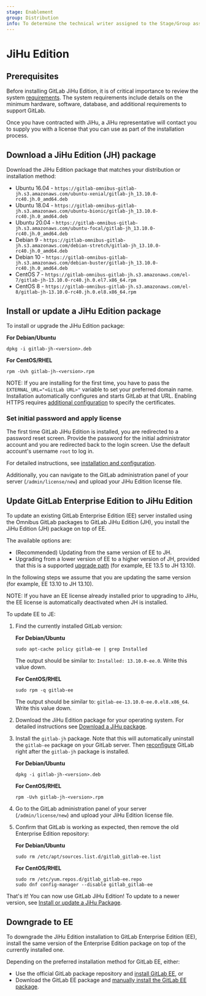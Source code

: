 ```yaml
---
stage: Enablement
group: Distribution
info: To determine the technical writer assigned to the Stage/Group associated with this page, see https://about.gitlab.com/handbook/engineering/ux/technical-writing/#designated-technical-writers
---
```


# JiHu Edition

## Prerequisites

Before installing GitLab JiHu Edition, it is of critical importance to review the system [requirements](https://docs.gitlab.com/ee/install/requirements.html). The system requirements include details on the minimum hardware, software, database, and additional requirements to support GitLab.

Once you have contracted with JiHu, a JiHu representative will contact you to supply you with a license
that you can use as part of the installation process.

## Download a JiHu Edition (JH) package

Download the JiHu Edition package that matches your distribution or installation method:

- Ubuntu 16.04 - `https://gitlab-omnibus-gitlab-jh.s3.amazonaws.com/ubuntu-xenial/gitlab-jh_13.10.0-rc40.jh.0_amd64.deb`
- Ubuntu 18.04 - `https://gitlab-omnibus-gitlab-jh.s3.amazonaws.com/ubuntu-bionic/gitlab-jh_13.10.0-rc40.jh.0_amd64.deb`
- Ubuntu 20.04 - `https://gitlab-omnibus-gitlab-jh.s3.amazonaws.com/ubuntu-focal/gitlab-jh_13.10.0-rc40.jh.0_amd64.deb`
- Debian 9 - `https://gitlab-omnibus-gitlab-jh.s3.amazonaws.com/debian-stretch/gitlab-jh_13.10.0-rc40.jh.0_amd64.deb`
- Debian 10 - `https://gitlab-omnibus-gitlab-jh.s3.amazonaws.com/debian-buster/gitlab-jh_13.10.0-rc40.jh.0_amd64.deb`
- CentOS 7 - `https://gitlab-omnibus-gitlab-jh.s3.amazonaws.com/el-7/gitlab-jh-13.10.0-rc40.jh.0.el7.x86_64.rpm`
- CentOS 8 - `https://gitlab-omnibus-gitlab-jh.s3.amazonaws.com/el-8/gitlab-jh-13.10.0-rc40.jh.0.el8.x86_64.rpm`

## Install or update a JiHu Edition package

To install or upgrade the JiHu Edition package:

**For Debian/Ubuntu**

```shell
dpkg -i gitlab-jh-<version>.deb
```

**For CentOS/RHEL**

```shell
rpm -Uvh gitlab-jh-<version>.rpm
```

NOTE:
If you are installing for the first time, you have to pass the
`EXTERNAL_URL="<GitLab URL>"` variable to set your preferred domain name. Installation
automatically configures and starts GitLab at that URL. Enabling HTTPS requires
[additional configuration](settings/nginx.md#enable-https) to specify the certificates.

### Set initial password and apply license

The first time GitLab JiHu Edition is installed, you are redirected to a password reset screen. Provide
the password for the initial administrator account and you are redirected
back to the login screen. Use the default account's username `root` to log in.

For detailed instructions, see [installation and configuration](installation/index.md#installation-and-configuration).

Additionally, you can navigate to the GitLab administration panel of your server (`/admin/license/new`) and
upload your JiHu Edition license file.

## Update GitLab Enterprise Edition to JiHu Edition

To update an existing GitLab Enterprise Edition (EE) server installed using the Omnibus GitLab
packages to GitLab JiHu Edition (JH), you install the JiHu Edition (JH)
package on top of EE.

The available options are:

- (Recommended) Updating from the same version of EE to JH.
- Upgrading from a lower version of EE to a higher version of JH, provided that this is a supported [upgrade path](https://docs.gitlab.com/ee/update/index.html#upgrade-paths) (for example, EE 13.5 to JH 13.10).

In the following steps we assume that
you are updating the same version (for example, EE 13.10 to JH 13.10).

NOTE:
If you have an EE license already installed prior to upgrading to JiHu, the EE license is
automatically deactivated when JH is installed.

To update EE to JE:

1. Find the currently installed GitLab version:

   **For Debian/Ubuntu**

   ```shell
   sudo apt-cache policy gitlab-ee | grep Installed
   ```

   The output should be similar to: `Installed: 13.10.0-ee.0`. Write this value down.

   **For CentOS/RHEL**

   ```shell
   sudo rpm -q gitlab-ee
   ```

   The output should be similar to: `gitlab-ee-13.10.0-ee.0.el8.x86_64`. Write this value down.

1. Download the JiHu Edition package for your operating system. For detailed instructions see [Download a JiHu package](#download-a-jihu-edition-jh-package).

1. Install the `gitlab-jh` package. Note that this will automatically
   uninstall the `gitlab-ee` package on your GitLab server. Then [reconfigure](https://docs.gitlab.com/ee/administration/restart_gitlab.html#omnibus-gitlab-reconfigure)
   GitLab right after the `gitlab-jh` package is installed.

   **For Debian/Ubuntu**

   ```shell
   dpkg -i gitlab-jh-<version>.deb
   ```

   **For CentOS/RHEL**

   ```shell
   rpm -Uvh gitlab-jh-<version>.rpm
   ```

1. Go to the GitLab administration panel of your server (`/admin/license/new`) and
   upload your JiHu Edition license file.

1. Confirm that GitLab is working as expected, then remove the old
   Enterprise Edition repository:

   **For Debian/Ubuntu**

   ```shell
   sudo rm /etc/apt/sources.list.d/gitlab_gitlab-ee.list
   ```

   **For CentOS/RHEL**

   ```shell
   sudo rm /etc/yum.repos.d/gitlab_gitlab-ee.repo
   sudo dnf config-manager --disable gitlab_gitlab-ee
   ```

That's it! You can now use GitLab JiHu Edition! To update to a newer
version, see [Install or update a JiHu Package](#install-or-update-a-jihu-edition-package).

## Downgrade to EE

To downgrade the JiHu Edition installation to GitLab Enterprise Edition (EE), install the same version of the Enterprise Edition package on top of the currently installed one.

Depending on the preferred installation method for GitLab EE, either:

- Use the official GitLab package repository and [install GitLab EE](https://about.gitlab.com/install/?version=ee), or
- Download the GitLab EE package and [manually install the GitLab EE 
package](manual_install.html).
